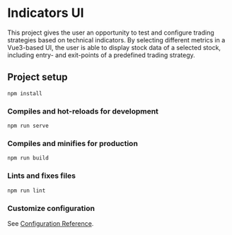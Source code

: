 # Indicators UI
This project gives the user an opportunity to test and configure trading strategies based on technical indicators. 
By selecting different metrics in a Vue3-based UI, the user is able to display stock data of a selected stock, including entry- and exit-points of a predefined trading strategy.  

## Project setup
```
npm install
```

### Compiles and hot-reloads for development
```
npm run serve
```

### Compiles and minifies for production
```
npm run build
```

### Lints and fixes files
```
npm run lint
```

### Customize configuration
See [Configuration Reference](https://cli.vuejs.org/config/).
